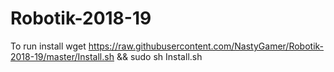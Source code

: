 # Robotik-2018-19
To run install 
wget https://raw.githubusercontent.com/NastyGamer/Robotik-2018-19/master/Install.sh && sudo sh Install.sh
